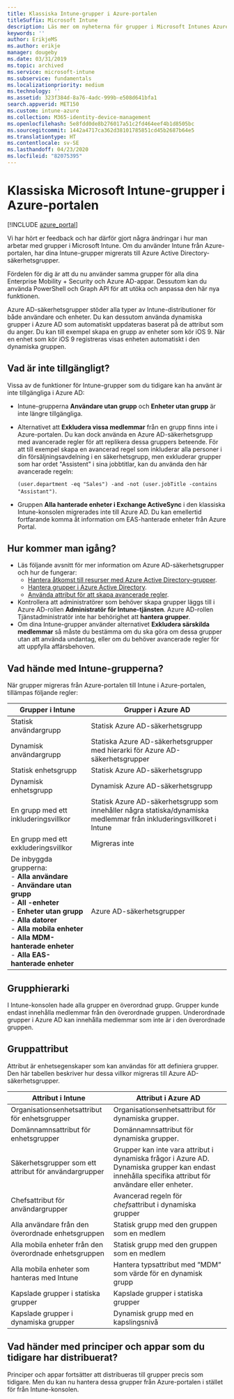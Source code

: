 ```yaml
---
title: Klassiska Intune-grupper i Azure-portalen
titleSuffix: Microsoft Intune
description: Läs mer om nyheterna för grupper i Microsoft Intunes Azure-portal.
keywords: ''
author: ErikjeMS
ms.author: erikje
manager: dougeby
ms.date: 03/31/2019
ms.topic: archived
ms.service: microsoft-intune
ms.subservice: fundamentals
ms.localizationpriority: medium
ms.technology: ''
ms.assetid: 323f384d-8a76-4adc-999b-e508d641bfa1
search.appverid: MET150
ms.custom: intune-azure
ms.collection: M365-identity-device-management
ms.openlocfilehash: 5e8fdd0de8b276017a51c2fd464eef4b1d8505bc
ms.sourcegitcommit: 1442a4717ca362d38101785851cd45b2687b64e5
ms.translationtype: HT
ms.contentlocale: sv-SE
ms.lasthandoff: 04/23/2020
ms.locfileid: "82075395"
---
```

# <a name="microsoft-intune-classic-groups-in-the-azure-portal"></a>Klassiska Microsoft Intune-grupper i Azure-portalen

[!INCLUDE [azure_portal](../includes/azure_portal.md)]

Vi har hört er feedback och har därför gjort några ändringar i hur man arbetar med grupper i Microsoft Intune.
Om du använder Intune från Azure-portalen, har dina Intune-grupper migrerats till Azure Active Directory-säkerhetsgrupper.

Fördelen för dig är att du nu använder samma grupper för alla dina Enterprise Mobility + Security och Azure AD-appar. Dessutom kan du använda PowerShell och Graph API för att utöka och anpassa den här nya funktionen.

Azure AD-säkerhetsgrupper stöder alla typer av Intune-distributioner för både användare och enheter. Du kan dessutom använda dynamiska grupper i Azure AD som automatiskt uppdateras baserat på de attribut som du anger. Du kan till exempel skapa en grupp av enheter som kör iOS 9. När en enhet som kör iOS 9 registreras visas enheten automatiskt i den dynamiska gruppen.

## <a name="what-is-not-available"></a>Vad är inte tillgängligt?

Vissa av de funktioner för Intune-grupper som du tidigare kan ha använt är inte tillgängliga i Azure AD:

- Intune-grupperna **Användare utan grupp** och **Enheter utan grupp** är inte längre tillgängliga.
- Alternativet att **Exkludera vissa medlemmar** från en grupp finns inte i Azure-portalen. Du kan dock använda en Azure AD-säkerhetsgrupp med avancerade regler för att replikera dessa gruppers beteende. För att till exempel skapa en avancerad regel som inkluderar alla personer i din försäljningsavdelning i en säkerhetsgrupp, men exkluderar grupper som har ordet "Assistent" i sina jobbtitlar, kan du använda den här avancerade regeln:

  `(user.department -eq "Sales") -and -not (user.jobTitle -contains "Assistant")`.
- Gruppen **Alla hanterade enheter i Exchange ActiveSync** i den klassiska Intune-konsolen migrerades inte till Azure AD. Du kan emellertid fortfarande komma åt information om EAS-hanterade enheter från Azure Portal.

## <a name="how-to-get-started"></a>Hur kommer man igång?

- Läs följande avsnitt för mer information om Azure AD-säkerhetsgrupper och hur de fungerar:
  - [Hantera åtkomst till resurser med Azure Active Directory-grupper](https://azure.microsoft.com/documentation/articles/active-directory-manage-groups/).
  - [Hantera grupper i Azure Active Directory](https://azure.microsoft.com/documentation/articles/active-directory-accessmanagement-manage-groups/).
  - [Använda attribut för att skapa avancerade regler](https://azure.microsoft.com/documentation/articles/active-directory-accessmanagement-groups-with-advanced-rules/).
- Kontrollera att administratörer som behöver skapa grupper läggs till i Azure AD-rollen **Administratör för Intune-tjänsten**. Azure AD-rollen Tjänstadministratör inte har behörighet att **hantera grupper**.
- Om dina Intune-grupper använder alternativet **Exkludera särskilda medlemmar** så måste du bestämma om du ska göra om dessa grupper utan att använda undantag, eller om du behöver avancerade regler för att uppfylla affärsbehoven.


## <a name="what-happened-to-intune-groups"></a>Vad hände med Intune-grupperna?
När grupper migreras från Azure-portalen till Intune i Azure-portalen, tillämpas följande regler:

| Grupper i Intune|Grupper i Azure AD|
|-----------------------------------------------------------------------|-------------------------------------------------------------|
|Statisk användargrupp|Statisk Azure AD-säkerhetsgrupp|
|Dynamisk användargrupp|Statiska Azure AD-säkerhetsgrupper med hierarki för Azure AD-säkerhetsgrupper|
|Statisk enhetsgrupp|Statisk Azure AD-säkerhetsgrupp|
|Dynamisk enhetsgrupp|Dynamisk Azure AD-säkerhetsgrupp|
|En grupp med ett inkluderingsvillkor|Statisk Azure AD-säkerhetsgrupp som innehåller några statiska/dynamiska medlemmar från inkluderingsvillkoret i Intune|
|En grupp med ett exkluderingsvillkor|Migreras inte|
|De inbyggda grupperna:<br>- **Alla användare**<br>- **Användare utan grupp**<br>- **All -enheter**<br>- **Enheter utan grupp**<br>- **Alla datorer**<br>- **Alla mobila enheter**<br>- **Alla MDM-hanterade enheter**<br>- **Alla EAS-hanterade enheter**|Azure AD-säkerhetsgrupper|

## <a name="group-hierarchy"></a>Grupphierarki

I Intune-konsolen hade alla grupper en överordnad grupp. Grupper kunde endast innehålla medlemmar från den överordnade gruppen. Underordnade grupper i Azure AD kan innehålla medlemmar som inte är i den överordnade gruppen.

## <a name="group-attributes"></a>Gruppattribut
Attribut är enhetsegenskaper som kan användas för att definiera grupper. Den här tabellen beskriver hur dessa villkor migreras till Azure AD-säkerhetsgrupper.

| Attribut i Intune|Attribut i Azure AD|
|-----------------------------------------------------------------------|-------------------------------------------------------------|
|Organisationsenhetsattribut för enhetsgrupper|Organisationsenhetsattribut för dynamiska grupper.|
|Domännamnsattribut för enhetsgrupper|Domännamnsattribut för dynamiska grupper.|
|Säkerhetsgrupper som ett attribut för användargrupper|Grupper kan inte vara attribut i dynamiska frågor i Azure AD. Dynamiska grupper kan endast innehålla specifika attribut för användare eller enheter.|
|Chefsattribut för användargrupper|Avancerad regeln för *chefs*attribut i dynamiska grupper|
|Alla användare från den överordnade enhetsgruppen|Statisk grupp med den gruppen som en medlem|
|Alla mobila enheter från den överordnade enhetsgruppen|Statisk grupp med den gruppen som en medlem|
|Alla mobila enheter som hanteras med Intune|Hantera typsattribut med ”MDM” som värde för en dynamisk grupp|
|Kapslade grupper i statiska grupper |Kapslade grupper i statiska grupper|
|Kapslade grupper i dynamiska grupper|Dynamisk grupp med en kapslingsnivå|

## <a name="what-happens-to-policies-and-apps-you-previously-deployed"></a>Vad händer med principer och appar som du tidigare har distribuerat?

Principer och appar fortsätter att distribueras till grupper precis som tidigare. Men du kan nu hantera dessa grupper från Azure-portalen i stället för från Intune-konsolen.
